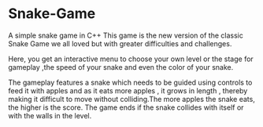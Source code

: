# Snake-Game
A simple snake game in C++ 
This game is the new version of the classic Snake Game we all loved but with greater difficulties and challenges.

Here, you get an interactive menu to choose your own level or the stage for gameplay ,the speed of your snake and even the color of your snake.

The gameplay features a snake which needs to be guided using controls to feed it with apples and as it eats more apples , it grows in length , thereby making it difficult to move without colliding.The more apples the snake eats, the higher is the score.
The game ends if the snake collides with itself or with the walls in the level.
